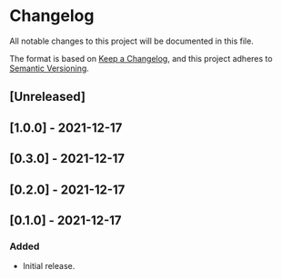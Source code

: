 # Changelog

All notable changes to this project will be documented in this file.

The format is based on [Keep a Changelog](https://keepachangelog.com/en/1.0.0/),
and this project adheres to [Semantic Versioning](https://semver.org/spec/v2.0.0.html).

## [Unreleased]

## [1.0.0] - 2021-12-17

## [0.3.0] - 2021-12-17

## [0.2.0] - 2021-12-17

## [0.1.0] - 2021-12-17

### Added
- Initial release.
